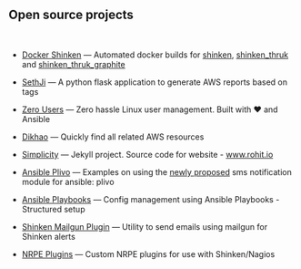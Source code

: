 ## Open source projects

<br />

* [Docker Shinken](https://github.com/rohit01/docker_shinken) &mdash; Automated docker builds for [shinken](https://registry.hub.docker.com/u/rohit01/shinken/), [shinken_thruk](https://registry.hub.docker.com/u/rohit01/shinken_thruk/) and [shinken_thruk_graphite](https://registry.hub.docker.com/u/rohit01/shinken_thruk_graphite/)

* [SethJi](https://github.com/rohit01/sethji) &mdash; A python flask application to generate AWS reports based on tags

* [Zero Users](https://github.com/rohit01/zero-users) &mdash; Zero hassle Linux user management. Built with ♥ and Ansible

* [Dikhao](https://github.com/rohit01/dikhao) &mdash; Quickly find all related AWS resources

* [Simplicity](https://github.com/rohit01/rohit01.github.io) &mdash; Jekyll project. Source code for website - www.rohit.io

* [Ansible Plivo](https://github.com/rohit01/ansible-plivo-example) &mdash; Examples on using the [newly proposed](https://github.com/ansible/ansible/pull/8408) sms notification module for ansible: plivo

* [Ansible Playbooks](https://github.com/rohit01/ansible-playbooks) &mdash; Config management using Ansible Playbooks - Structured setup

* [Shinken Mailgun Plugin](https://github.com/rohit01/shinken_mailgun_plugin) &mdash; Utility to send emails using mailgun for Shinken alerts

* [NRPE Plugins](https://github.com/rohit01/nrpe-plugins) &mdash; Custom NRPE plugins for use with Shinken/Nagios
